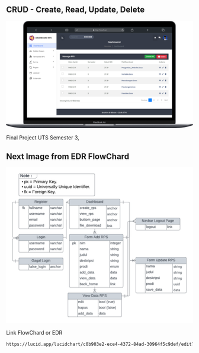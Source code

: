 ## CRUD - Create, Read, Update, Delete

<img src="img/demo.png"></img>

Final Project UTS Semester 3, <br>

## Next Image from EDR FlowChard

<img src="img/edr-crud4774.png"></img>

Link FlowChard or EDR

```bash
https://lucid.app/lucidchart/c0b903e2-ece4-4372-84ad-30964f5c9def/edit?viewport_loc=-87%2C-77%2C2368%2C1164%2C0_0&invitationId=inv_891ce2de-6649-4477-889e-111379850ab5
```
